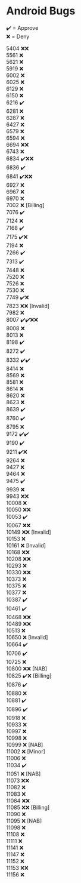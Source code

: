# Android Bugs

✔️ = Approve  
❌ = Deny

5404 ❌❌  
5561 ❌  
5621 ❌  
5919 ❌  
6002 ❌  
6025 ❌  
6129 ❌  
6150 ❌  
6216 ✔️  
6281 ❌  
6287 ❌  
6427 ❌  
6579 ❌  
6594 ❌  
6694 ❌❌  
6743 ❌  
6834 ✔️❌❌  
6836 ✔️  
6841 ✔️❌❌  
6927 ❌  
6967 ❌  
6970 ❌  
7002 ❌ [Billing]  
7076 ✔️  
7124 ❌  
7168 ✔️  
7175 ✔️❌  
7194 ❌  
7266 ✔️  
7313 ✔️  
7448 ❌  
7520 ❌  
7526 ❌  
7530 ❌  
7749 ✔️❌  
7823 ❌❌ [Invalid]  
7982 ❌  
8007 ✔️✔️❌❌  
8008 ❌  
8013 ❌  
8198 ✔️  
8272 ✔️  
8332 ✔️✔️  
8414 ❌  
8569 ❌  
8581 ❌  
8614 ❌  
8620 ❌  
8623 ❌  
8639 ✔️  
8760 ✔️  
8795 ❌  
9172 ✔️✔️  
9190 ✔️  
9211 ✔️❌  
9264 ❌  
9427 ❌  
9464 ❌  
9475 ✔️  
9939 ❌  
9943 ❌❌  
10008 ❌  
10050 ❌❌  
10053 ✔️  
10067 ❌❌  
10149 ❌❌ [Invalid]  
10153 ❌  
10161 ❌ [Invalid]  
10168 ❌❌  
10208 ❌❌  
10293 ❌  
10330 ❌❌  
10373 ❌  
10375 ❌  
10377 ❌  
10387 ✔️  
10461 ✔️  
10468 ❌❌  
10489 ❌❌  
10513 ❌  
10650 ❌ [Invalid]  
10664 ✔️  
10706 ✔️  
10725 ❌  
10800 ❌❌ [NAB]  
10825 ✔️❌ [Billing]  
10876 ✔️  
10880 ❌  
10881 ✔️  
10896 ✔️  
10918 ❌  
10933 ❌  
10997 ❌  
10998 ❌  
10999 ❌ [NAB]  
11002 ❌ [Minor]  
11006 ❌  
11034 ✔️  
11051 ❌ [NAB]  
11073 ❌❌  
11082 ❌  
11083 ❌  
11084 ❌❌  
11085 ❌❌ [Billing]  
11090 ❌  
11095 ❌ [NAB]  
11098 ❌  
11108 ❌  
11111 ❌  
11141 ❌  
11147 ❌  
11152 ❌  
11153 ❌❌  
11156 ❌

